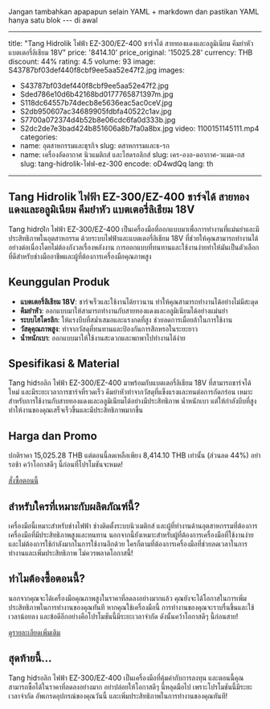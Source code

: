 Jangan tambahkan apapapun selain YAML + markdown dan pastikan YAML hanya satu blok --- di awal

---
title: "Tang Hidrolik ไฟฟ้า EZ-300/EZ-400 ชาร์จได้ สายทองแดงและอลูมิเนียม คีมยำหัว แบตเตอรี่ลิเธียม 18V"
price: '8414.10'
price_original: '15025.28'
currency: THB
discount: 44%
rating: 4.5
volume: 93
image: S43787bf03def440f8cbf9ee5aa52e47f2.jpg
images:
  - S43787bf03def440f8cbf9ee5aa52e47f2.jpg
  - Sded786e10d6b42168bd0177765871397m.jpg
  - S118dc64557b74decb8e5636eac5ac0ceV.jpg
  - S2db950607ac34689905fdbfa40522c1av.jpg
  - S7700a072374d4b52b8e06cdc6fa0d333b.jpg
  - S2dc2de7e3bad424b851606a8b7fa0a8bx.jpg
video: 1100151145111.mp4
categories:
  - name: อุตสาหกรรมและธุรกิจ
    slug: ตสาหกรรมและธ-รก
  - name: เครื่องอัดอากาศ นิวแมติกส์ และไฮดรอลิกส์
    slug: เคร-องอ-ดอากาศ-วแมต-กส
slug: tang-hidrolik-ไฟฟ-ez-300
encode: oD4wdQq
lang: th
---

<h2>Tang Hidrolik ไฟฟ้า EZ-300/EZ-400 ชาร์จได้ สายทองแดงและอลูมิเนียม คีมยำหัว แบตเตอรี่ลิเธียม 18V</h2>

Tang hidrolิก ไฟฟ้า EZ-300/EZ-400 เป็นเครื่องมือที่ออกแบบมาเพื่อการทำงานที่แม่นยำและมีประสิทธิภาพในอุตสาหกรรม ด้วยระบบไฟฟ้าและแบตเตอรี่ลิเธียม 18V ที่ช่วยให้คุณสามารถทำงานได้อย่างต่อเนื่องโดยไม่ต้องกังวลเรื่องพลังงาน การออกแบบที่ทนทานและใช้งานง่ายทำให้มันเป็นตัวเลือกที่ดีสำหรับช่างมืออาชีพและผู้ที่ต้องการเครื่องมือคุณภาพสูง

<h2>Keunggulan Produk</h2>

- **แบตเตอรี่ลิเธียม 18V**: ชาร์จเร็วและใช้งานได้ยาวนาน ทำให้คุณสามารถทำงานได้อย่างไม่มีสะดุด
- **คีมยำหัว**: ออกแบบมาให้สามารถทำงานกับสายทองแดงและอลูมิเนียมได้อย่างแม่นยำ
- **ระบบไฮโดรลิก**: ให้แรงบีบที่สมํ่าเสมอและแรงกดที่สูง ช่วยลดการเมื่อยล้าในการใช้งาน
- **วัสดุคุณภาพสูง**: ทำจากวัสดุที่ทนทานและป้องกันการสึกหรอในระยะยาว
- **น้ำหนักเบา**: ออกแบบมาให้ใช้งานสะดวกและพกพาไปทำงานได้ง่าย

<h2>Spesifikasi & Material</h2>

Tang hidรอลิก ไฟฟ้า EZ-300/EZ-400 มาพร้อมกับแบตเตอรี่ลิเธียม 18V ที่สามารถชาร์จได้ใหม่ และมีระยะเวลาการชาร์จที่รวดเร็ว คีมยำหัวทำจากวัสดุที่แข็งแรงและทนต่อการกัดกร่อน เหมาะสำหรับการใช้งานกับสายทองแดงและอลูมิเนียมได้อย่างมีประสิทธิภาพ น้ำหนักเบา แต่ให้กำลังบีบที่สูง ทำให้งานของคุณเสร็จเร็วขึ้นและมีประสิทธิภาพมากขึ้น

<h2>Harga dan Promo</h2>

ปกติราคา 15,025.28 THB แต่ตอนนี้ลดเหลือเพียง 8,414.10 THB เท่านั้น (ส่วนลด 44%) อย่ารอช้า คว้าโอกาสดีๆ นี้ก่อนที่โปรโมชันจะหมด!

<div class="flex justify-center my-2">
  <a href="https://buy.csgad.com/oD4wdQq" rel="nofollow sponsored" target="_blank" class="py-2 px-4 rounded-md text-white font-semibold bg-gradient-to-r from-[#f73c22] to-[#ff7b48]">สั่งซื้อตอนนี้</a>
</div>

<h2>สำหรับใครที่เหมาะกับผลิตภัณฑ์นี้?</h2>

เครื่องมือนี้เหมาะสำหรับช่างไฟฟ้า ช่างติดตั้งระบบนิวเมติกส์ และผู้ที่ทำงานด้านอุตสาหกรรมที่ต้องการเครื่องมือที่มีประสิทธิภาพสูงและทนทาน นอกจากนี้ยังเหมาะสำหรับผู้ที่ต้องการเครื่องมือที่ใช้งานง่ายและไม่ต้องการใช้กำลังมากในการใช้งานอีกด้วย ใครก็ตามที่ต้องการเครื่องมือที่ช่วยลดเวลาในการทำงานและเพิ่มประสิทธิภาพ ไม่ควรพลาดโอกาสนี้!

<h2>ทำไมต้องซื้อตอนนี้?</h2>

นอกจากคุณจะได้เครื่องมือคุณภาพสูงในราคาที่ลดลงอย่างมากแล้ว คุณยังจะได้โอกาสในการเพิ่มประสิทธิภาพในการทำงานของคุณทันที หากคุณใช้เครื่องมือนี้ การทำงานของคุณจะราบรื่นขึ้นและใช้เวลาน้อยลง และข้อดีอีกอย่างคือโปรโมชันนี้มีระยะเวลาจำกัด ดังนั้นคว้าโอกาสดีๆ นี้ก่อนสาย!

<div class="flex justify-center my-2">
  <a href="https://buy.csgad.com/oD4wdQq" rel="nofollow sponsored" target="_blank" class="py-2 px-4 rounded-md text-white font-semibold bg-gradient-to-r from-[#f73c22] to-[#ff7b48]">ดูรายละเอียดเพิ่มเติม</a>
</div>

<h2>สุดท้ายนี้...</h2>

Tang hidรอลิก ไฟฟ้า EZ-300/EZ-400 เป็นเครื่องมือที่คุ้มค่ากับการลงทุน และตอนนี้คุณสามารถซื้อได้ในราคาที่ลดลงอย่างมาก อย่าปล่อยให้โอกาสดีๆ นี้หลุดมือไป เพราะโปรโมชันนี้มีระยะเวลาจำกัด อัพเกรดอุปกรณ์ของคุณวันนี้ และเพิ่มประสิทธิภาพในการทำงานของคุณทันที!